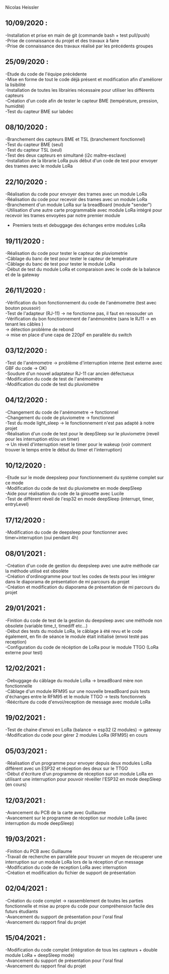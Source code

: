 Nicolas Heissler

10/09/2020 :
- 
-Installation et prise en main de git (commande bash + test pull/push)  
-Prise de connaissance du projet et des travaux à faire  
-Prise de connaissance des travaux réalisé par les précédents groupes      

25/09/2020 :
- 
-Etude du code de l'équipe précèdente  
-Mise en forme de tout le code déjà présent et modification afin d'améliorer la lisibilité  
-Installation de toutes les librairies nécessaire pour utiliser les différents capteurs  
-Création d'un code afin de tester le capteur BME (température, pression, humidité)  
-Test du capteur BME sur labdec  

08/10/2020 :
-
-Branchement des capteurs BME et TSL (branchement fonctionnel)  
-Test du capteur BME (seul)  
-Test du capteur TSL (seul)  
-Test des deux capteurs en simultané (i2c maître-esclave)  
-Installation de la librarie LoRa puis début d'un code de test pour envoyer des trames avec le module LoRa  

22/10/2020 :
-
-Réalisation du code pour envoyer des trames avec un module LoRa  
-Réalisation du code pour recevoir des trames avec un module LoRa  
-Branchement d'un module LoRa sur la breadBoard (module "sender")  
-Utilisation d'une autre carte programmable avec module LoRa intégré pour recevoir les trames envoyées par notre premier module  
- Premiers tests et debuggage des échanges entre modules LoRa  

19/11/2020 :
-
-Réalisation du code pour tester le capteur de pluviometrie  
-Câblage du banc de test pour tester le capteur de température  
-Câblage du banc de test pour tester le module LoRa  
-Début de test du module LoRa et comparaison avec le code de la balance et de la gateway  

26/11/2020 :
-
-Vérification du bon fonctionnement du code de l'anémometre (test avec bouton poussoir)  
-Test de l'adapteur (RJ-11) -> ne fonctionne pas, il faut en ressouder un  
-Vérification du bon fonctionnement de l'anémomètre (sans le RJ11 -> en tenant les câbles )  
-> détection problème de rebond  
-> mise en place d'une capa de 220pF en parallèle du switch  

03/12/2020 :
-
-Test de l'anémometre -> problème d'interruption interne (test externe avec GBF du code -> OK)  
-Soudure d'un nouvel adaptateur RJ-11 car ancien défectueux  
-Modification du code de test de l'anémomètre  
-Modification du code de test du pluviomètre  

04/12/2020 :
-
-Changement du code de l'anémometre -> fonctionnel  
-Changement du code de pluviometre -> fonctionnel  
-Test du mode light_sleep -> le fonctionnement n'est pas adapté à notre projet  
-Réalisation d'un code de test pour le deepSleep sur le pluviometre (reveil pour les interruption et/ou un timer)  
-> Un réveil d'interruption reset le timer pour le wakeup (voir comment trouver le temps entre le début du timer et l'interruption)  

10/12/2020 :
-
-Etude sur le mode deepsleep pour fonctionnement du système complet sur ce mode  
-Modification du code de test du pluviometre en mode deepSleep  
-Aide pour réalisation du code de la girouette avec Lucile  
-Test de différent réveil de l'esp32 en mode deepSleep (interrupt, timer, entryLevel)  

17/12/2020 :
-
-Modification du code de deepsleep pour fonctionner avec timer+interruption (oui pendant 4h)  

08/01/2021 :
-
-Création d'un code de gestion du deepsleep avec une autre méthode car la méthode utilisé est obsolète  
-Création d'ordinogramme pour tout les codes de tests pour les intégrer dans le diaporama de présentation de mi parcours du projet  
-Création et modification du diaporama de présentation de mi parcours du projet  

29/01/2021 :
-
-Finition du code de test de la gestion du deepsleep avec une méthode non obsolete (variable time_t, timediff etc...)  
-Début des tests du module LoRa, le câblage à été revu et le code également, en fin de séance le module était initialisé (envoi testé pas reception)  
-Configuration du code de récéption de LoRa pour le module TTGO (LoRa externe pour test)  

12/02/2021 :
-
-Debuggage du câblage du module LoRa -> breadBoard mère non fonctionnelle  
-Câblage d'un module RFM95 sur une nouvelle breadBoard puis tests d'échanges entre le RFM95 et le module TTGO -> tests fonctionnels  
-Réécriture du code d'envoi/reception de message avec module LoRa  

19/02/2021 :
-
-Test de chaine d'envoi en LoRa (balance -> esp32 (2 modules) -> gateway  
-Modification du code pour gérer 2 modules LoRa (RFM95) en cours  

05/03/2021 :
-
-Réalisation d'un programme pour envoyer depuis deux modules LoRa différent avec un ESP32 et réception des deux sur le TTGO  
-Début d'écriture d'un programme de réception sur un module LoRa en utilisant une interruption pour pouvoir réveiller l'ESP32 en mode deepSleep (en cours)  

12/03/2021 :
-
-Avancement du PCB de la carte avec Guillaume  
-Avancement sur le programme de réception sur module LoRa (avec interruption du mode deepSleep)  

19/03/2021 :
-
-Finition du PCB avec Guillaume  
-Travail de recherche en parrallèle pour trouver un moyen de récuperer une interruption sur un module LoRa lors de la réception d'un message  
-Modification du code de reception LoRa avec interruption  
-Création et modification du fichier de support de présentation  

02/04/2021 :
-
-Création du code complet -> rassemblement de toutes les parties fonctionnelle et mise au propre du code pour compréhension facile des futurs étudiants  
-Avancement du support de présentation pour l'oral final  
-Avancement du rapport final du projet    

15/04/2021 :
-
-Modification du code complet (intégration de tous les capteurs + double module LoRa + deepSleep mode)  
-Avancement du support de présentation pour l'oral final  
-Avancement du rapport final du projet  

